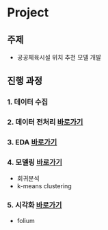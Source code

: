 # Project



## 주제
- 공공체육시설 위치 추천 모델 개발



## 진행 과정
### 1. 데이터 수집

### 2. 데이터 전처리 [바로가기](https://github.com/jyoung19/Project/tree/main/%EB%8D%B0%EC%9D%B4%ED%84%B0%20%EC%A0%84%EC%B2%98%EB%A6%AC)

### 3. EDA [바로가기](https://github.com/jyoung19/Project/tree/main/EDA)

### 4. 모델링 [바로가기](https://github.com/jyoung19/Project/tree/main/Modeling)
- 회귀분석
- k-means clustering

### 5. 시각화 [바로가기](https://github.com/jyoung19/Project/tree/main/%EC%8B%9C%EA%B0%81%ED%99%94)
- folium

